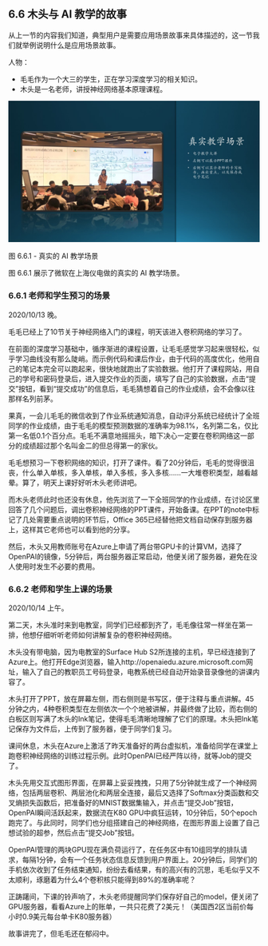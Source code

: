 ## 6.6 木头与 AI 教学的故事

从上一节的内容我们知道，典型用户是需要应用场景故事来具体描述的，这一节我们就举例说明什么是应用场景故事。

人物：
-	毛毛作为一个大三的学生，正在学习深度学习的相关知识。
-	木头是一名老师，讲授神经网络基本原理课程。


<img src="img/Slide12.JPG"/>

图 6.6.1 - 真实的 AI 教学场景


图 6.6.1 展示了微软在上海仪电做的真实的 AI 教学场景。

### 6.6.1 老师和学生预习的场景

2020/10/13 晚。

毛毛已经上了10节关于神经网络入门的课程，明天该进入卷积网络的学习了。

在前面的深度学习基础中，循序渐进的课程设置，让毛毛感觉学习起来很轻松，似乎学习曲线没有那么陡峭。而示例代码和课后作业，由于代码的高度优化，他用自己的笔记本完全可以跑起来，很快地就跑出了实验数据。他打开了课程网站，用自己的学号和密码登录后，进入提交作业的页面，填写了自己的实验数据，点击“提交”按钮，看到“提交成功”的信息后，毛毛猜想着自己的作业成绩，会不会像以往那样名列前茅。

果真，一会儿毛毛的微信收到了作业系统通知消息，自动评分系统已经统计了全班同学的作业成绩，由于毛毛的模型预测数据的准确率为98.1%，名列第二名，仅比第一名低0.1个百分点。毛毛不满意地摇摇头，暗下决心一定要在卷积网络这一部分的成绩超过那个名叫金二的但总得第一的家伙。

毛毛想预习一下卷积网络的知识，打开了课件。看了20分钟后，毛毛的觉得很沮丧，什么单入单核，多入单核，单入多核，多入多核……一大堆卷积类型，越看越晕。算了，明天上课好好听木头老师讲吧。

而木头老师此时也还没有休息，他先浏览了一下全班同学的作业成绩，在讨论区里回答了几个问题后，调出卷积神经网络的PPT课件，开始备课。在PPT的note中标记了几处需要重点说明的环节后，Office 365已经替他把文档自动保存到服务器上，这样其它老师也可以看到他的分享。

然后，木头又用教师账号在Azure上申请了两台带GPU卡的计算VM，选择了OpenPAI的镜像，5分钟后，两台服务器正常启动，他便关闭了服务器，避免在没人使用时发生不必要的费用。

### 6.6.2 老师和学生上课的场景

2020/10/14 上午。

第二天，木头准时来到电教室，同学们已经都到齐了，毛毛像往常一样坐在第一排，他想仔细听听老师如何讲解复杂的卷积神经网络。

木头没有带电脑，因为电教室的Surface Hub S2所连接的主机，早已经连接到了Azure上。他打开Edge浏览器，输入http://openaiedu.azure.microsoft.com网址，输入了自己的教职员工号码登录，电教系统已经自动开始录音录像他的讲课内容了。

木头打开了PPT，放在屏幕左侧，而右侧则是书写区，便于注释与重点讲解。45分钟之内，4种卷积类型在左侧依次一个个地被讲解，并最终做了比较，而右侧的白板区则写满了木头的Ink笔记，使得毛毛清晰地理解了它们的原理。木头把Ink笔记保存为文件后，上传到了服务器，便于同学们复习。

课间休息，木头在Azure上激活了昨天准备好的两台虚拟机，准备给同学在课堂上跑卷积神经网络的训练过程示例。此时OpenPAI已经严阵以待，就等Job的提交了。

木头先用交互式图形界面，在屏幕上妥妥拽拽，只用了5分钟就生成了一个神经网络，包括两层卷积、两层池化和两层全连接，最后又选择了Softmax分类函数和交叉熵损失函数后，把准备好的MNIST数据集输入，并点击“提交Job”按钮，OpenPAI瞬间活跃起来，数据流在K80 GPU中疯狂运转，10分钟后，50个epoch跑完了。与此同时，同学们也分组搭建自己的神经网络，在图形界面上设置了自己想试验的超参，然后点击“提交Job”按钮。

OpenPAI管理的两块GPU现在满负荷运行了，在任务区中有10组同学的排队请求，每隔1分钟，会有一个任务状态信息反馈到用户界面上。20分钟后，同学们的手机依次收到了任务结束通知，纷纷去看结果，有的高兴有的沉思，毛毛似乎又不太顺利，琢磨着为什么4个卷积核只能得到89%的准确率呢？

正踌躇间，下课的铃声响了，木头老师提醒同学们保存好自己的model，便关闭了GPU服务器，看看Azure上的账单，一共只花费了2美元！（美国西2区当前价每小时0.9美元每台单卡K80服务器）

故事讲完了，但毛毛还在郁闷中。
